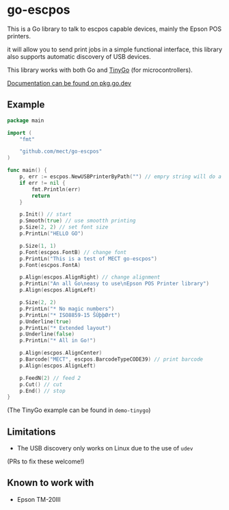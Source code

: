 # go-escpos

This is a Go library to talk to escpos capable devices, mainly the Epson POS printers.

it will allow you to send print jobs in a simple functional interface, this library also supports automatic discovery of USB devices.

This library works with both Go and [TinyGo](https://tinygo.org/) (for microcontrollers).

[Documentation can be found on pkg.go.dev](https://pkg.go.dev/github.com/mect/go-escpos)

## Example

```go
package main

import (
	"fmt"

	"github.com/mect/go-escpos"
)

func main() {
	p, err := escpos.NewUSBPrinterByPath("") // empry string will do a self discovery
	if err != nil {
		fmt.Println(err)
		return
	}

	p.Init() // start
	p.Smooth(true) // use smootth printing
	p.Size(2, 2) // set font size
	p.PrintLn("HELLO GO")

	p.Size(1, 1)
	p.Font(escpos.FontB) // change font
	p.PrintLn("This is a test of MECT go-escpos")
	p.Font(escpos.FontA)

	p.Align(escpos.AlignRight) // change alignment
	p.PrintLn("An all Go\neasy to use\nEpson POS Printer library")
	p.Align(escpos.AlignLeft)

	p.Size(2, 2)
	p.PrintLn("* No magic numbers")
	p.PrintLn("* ISO8859-15 ŠÙþþØrt")
	p.Underline(true)
	p.PrintLn("* Extended layout")
	p.Underline(false)
	p.PrintLn("* All in Go!")

	p.Align(escpos.AlignCenter)
	p.Barcode("MECT", escpos.BarcodeTypeCODE39) // print barcode
	p.Align(escpos.AlignLeft)

	p.FeedN(2) // feed 2
	p.Cut() // cut
	p.End() // stop
}

```

(The TinyGo example can be found in `demo-tinygo`)

## Limitations

- The USB discovery only works on Linux due to the use of `udev`

(PRs to fix these welcome!)

## Known to work with

- Epson TM-20III
